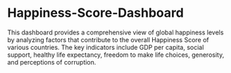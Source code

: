 # Happiness-Score-Dashboard
This dashboard provides a comprehensive view of global happiness levels by analyzing factors that contribute to the overall Happiness Score of various countries. The key indicators include GDP per capita, social support, healthy life expectancy, freedom to make life choices, generosity, and perceptions of corruption.
